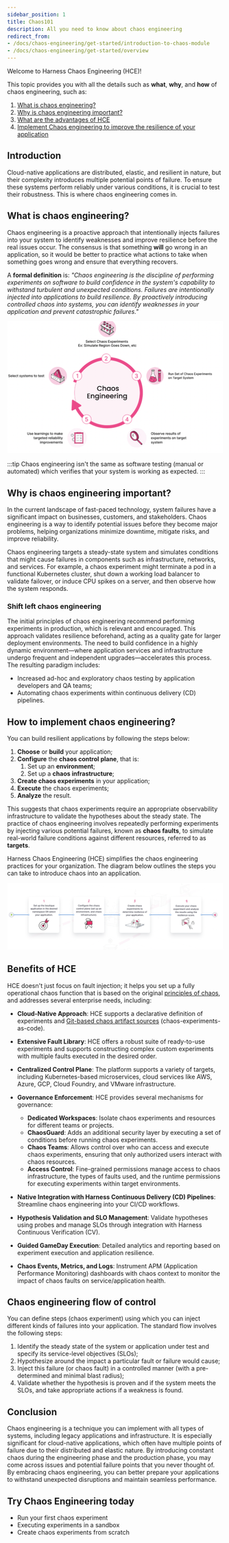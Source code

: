 ```yaml
---
sidebar_position: 1
title: Chaos101
description: All you need to know about chaos engineering
redirect_from:
- /docs/chaos-engineering/get-started/introduction-to-chaos-module
- /docs/chaos-engineering/get-started/overview
---
```


Welcome to Harness Chaos Engineering (HCE)!

This topic provides you with all the details such as **what**, **why**, and **how** of chaos engineering, such as:

1. [What is chaos engineering?](#what-is-chaos-engineering)
2. [Why is chaos engineering important?](#why-is-chaos-engineering-important)
3. [What are the advantages of HCE](#benefits-of-hce)
4. [Implement Chaos engineering to improve the resilience of your application](#how-to-implement-chaos-engineering)

## Introduction

Cloud-native applications are distributed, elastic, and resilient in nature, but their complexity introduces multiple potential points of failure. To ensure these systems perform reliably under various conditions, it is crucial to test their robustness. This is where chaos engineering comes in.

## What is chaos engineering?

Chaos engineering is a proactive approach that intentionally injects failures into your system to identify weaknesses and improve resilience before the real issues occur. The consensus is that something **will** go wrong in an application, so it would be better to practice what actions to take when something goes wrong and ensure that everything recovers.

A **formal definition** is: _"Chaos engineering is the discipline of performing experiments on software to build confidence in the system's capability to withstand turbulent and unexpected conditions. Failures are intentionally injected into applications to build resilience. By proactively introducing controlled chaos into systems, you can identify weaknesses in your application and prevent catastrophic failures."_

![](./static/chaos101/chaos-eng-steps.png)

:::tip
Chaos engineering isn't the same as software testing (manual or automated) which verifies that your system is working as expected.
:::

## Why is chaos engineering important?

In the current landscape of fast-paced technology, system failures have a significant impact on businesses, customers, and stakeholders. Chaos engineering is a way to identify potential issues before they become major problems, helping organizations minimize downtime, mitigate risks, and improve reliability.

Chaos engineering targets a steady-state system and simulates conditions that might cause failures in components such as infrastructure, networks, and services. For example, a chaos experiment might terminate a pod in a functional Kubernetes cluster, shut down a working load balancer to validate failover, or induce CPU spikes on a server, and then observe how the system responds.

### Shift left chaos engineering

The initial principles of chaos engineering recommend performing experiments in production, which is relevant and encouraged. This approach validates resilience beforehand, acting as a quality gate for larger deployment environments. The need to build confidence in a highly dynamic environment—where application services and infrastructure undergo frequent and independent upgrades—accelerates this process. The resulting paradigm includes:

- Increased ad-hoc and exploratory chaos testing by application developers and QA teams;
- Automating chaos experiments within continuous delivery (CD) pipelines.

## How to implement chaos engineering?

You can build resilient applications by following the steps below:

1. **Choose** or **build** your application;
2. **Configure** the **chaos control plane**, that is:
    1. Set up an **environment**;
    2. Set up a **chaos infrastructure**;
3. **Create chaos experiments** in your application;
4. **Execute** the chaos experiments;
5. **Analyze** the result.

This suggests that chaos experiments require an appropriate observability infrastructure to validate the hypotheses about the steady state. The practice of chaos engineering involves repeatedly performing experiments by injecting various potential failures, known as **chaos faults**, to simulate real-world failure conditions against different resources, referred to as **targets**.

Harness Chaos Engineering (HCE) simplifies the chaos engineering practices for your organization. The diagram below outlines the steps you can take to introduce chaos into an application.

![Chaos Engineering Overview](./static/chaos101/first-goal.png)

## Benefits of HCE

HCE doesn't just focus on fault injection; it helps you set up a fully operational chaos function that is based on the original [principles of chaos](https://principlesofchaos.org/), and addresses several enterprise needs, including:

- **Cloud-Native Approach**: HCE supports a declarative definition of experiments and [Git-based chaos artifact sources]((/docs/chaos-engineering/use-harness-ce/chaoshubs/add-chaos-hub)) (chaos-experiments-as-code).

- **Extensive Fault Library**: HCE offers a robust suite of ready-to-use experiments and supports constructing complex custom experiments with multiple faults executed in the desired order.

- **Centralized Control Plane**: The platform supports a variety of targets, including Kubernetes-based microservices, cloud services like AWS, Azure, GCP, Cloud Foundry, and VMware infrastructure.

- **Governance Enforcement**: HCE provides several mechanisms for governance:

    - **Dedicated Workspaces**: Isolate chaos experiments and resources for different teams or projects.
    - **ChaosGuard**: Adds an additional security layer by executing a set of conditions before running chaos experiments.
    - **Chaos Teams**: Allows control over who can access and execute chaos experiments, ensuring that only authorized users interact with chaos resources.
    - **Access Control**: Fine-grained permissions manage access to chaos infrastructure, the types of faults used, and the runtime permissions for executing experiments within target environments.

- **Native Integration with Harness Continuous Delivery (CD) Pipelines**: Streamline chaos engineering into your CI/CD workflows.

- **Hypothesis Validation and SLO Management**: Validate hypotheses using probes and manage SLOs through integration with Harness Continuous Verification (CV).

- **Guided GameDay Execution**: Detailed analytics and reporting based on experiment execution and application resilience.

- **Chaos Events, Metrics, and Logs**: Instrument APM (Application Performance Monitoring) dashboards with chaos context to monitor the impact of chaos faults on service/application health.

## Chaos engineering flow of control

You can define steps (chaos experiment) using which you can inject different kinds of failures into your application. The standard flow involves the following steps:
1. Identify the steady state of the system or application under test and specify its service-level objectives (SLOs);
2. Hypothesize around the impact a particular fault or failure would cause;
3. Inject this failure (or chaos fault) in a controlled manner (with a pre-determined and minimal blast radius);
4. Validate whether the hypothesis is proven and if the system meets the SLOs, and take appropriate actions if a weakness is found.

## Conclusion

Chaos engineering is a technique you can implement with all types of systems, including legacy applications and infrastructure. It is especially significant for cloud-native applications, which often have multiple points of failure due to their distributed and elastic nature.
By introducing constant chaos during the engineering phase and the production phase, you may come across issues and potential failure points that you never thought of.
By embracing chaos engineering, you can better prepare your applications to withstand unexpected disruptions and maintain seamless performance.

## Try Chaos Engineering today

* Run your first chaos experiment
* Executing experiments in a sandbox
* Create chaos experiments from scratch